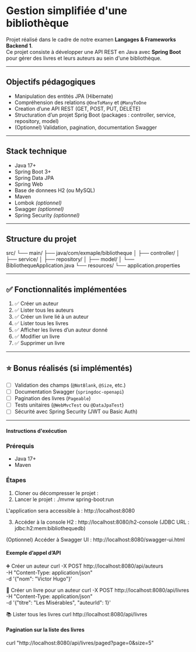 #  Gestion simplifiée d'une bibliothèque

Projet réalisé dans le cadre de notre examen **Langages & Frameworks Backend 1**.  
Ce projet consiste à développer une API REST en Java avec **Spring Boot** pour gérer des livres et leurs auteurs au sein d'une bibliothèque.

---

##  Objectifs pédagogiques

- Manipulation des entités JPA (Hibernate)
- Compréhension des relations `@OneToMany` et `@ManyToOne`
- Creation d’une API REST (GET, POST, PUT, DELETE)
- Structuration d’un projet Sprig Boot (packages : controller, service, repository, model)
- (Optionnel) Validation, pagination, documentation Swagger
---

##  Stack technique

- Java 17+
- Spring Boot 3+
- Spring Data JPA
- Spring Web
- Base de donnees H2 (ou MySQL)
- Maven
- Lombok *(optionnel)*
- Swagger *(optionnel)*
- Spring Security *(optionnel)*

---

##  Structure du projet

src/
└── main/
├── java/com/exmaple/bibliotheque
│ ├── controller/
│ ├── service/
│ ├── repository/
│ ├── model/
│ └── BibliothequeApplication.java
└── resources/
└── application.properties



---

## ✅ Fonctionnalités implémentées

1. ✅ Créer un auteur  
2. ✅ Lister tous les auteurs  
3. ✅ Créer un livre lié à un auteur  
4. ✅ Lister tous les livres  
5. ✅ Afficher les livres d’un auteur donné  
6. ✅ Modifier un livre  
7. ✅ Supprimer un livre  

---

## ⭐ Bonus réalisés (si implémentés)

- [ ] Validation des champs (`@NotBlank`, `@Size`, etc.)
- [ ] Documentation Swagger (`springdoc-openapi`)
- [ ] Pagination des livres (`Pageable`)
- [ ] Tests unitaires (`@WebMvcTest` ou `@DataJpaTest`)
- [ ] Sécurité avec Spring Security (JWT ou Basic Auth)

---

####  Instructions d'exécution

### Prérequis

- Java 17+
- Maven

### Étapes

1. Cloner ou décompresser le projet :
2. Lancer le projet :
./mvnw spring-boot:run

L'application sera accessible à : http://localhost:8080

3. Accéder à la console H2  :
http://localhost:8080/h2-console
(JDBC URL : jdbc:h2:mem:bibliothequedb)

(Optionnel) Accéder à Swagger UI :
http://localhost:8080/swagger-ui.html



#### Exemple d’appel d’API

➕ Créer un auteur
curl -X POST http://localhost:8080/api/auteurs \
-H "Content-Type: application/json" \
-d '{"nom": "Victor Hugo"}'

📖 Créer un livre pour un auteur
curl -X POST http://localhost:8080/api/livres \
-H "Content-Type: application/json" \
-d '{"titre": "Les Misérables", "auteurId": 1}'


📚 Lister tous les livres
curl http://localhost:8080/api/livres


#### Pagination sur la liste des livres
curl "http://localhost:8080/api/livres/paged?page=0&size=5"





